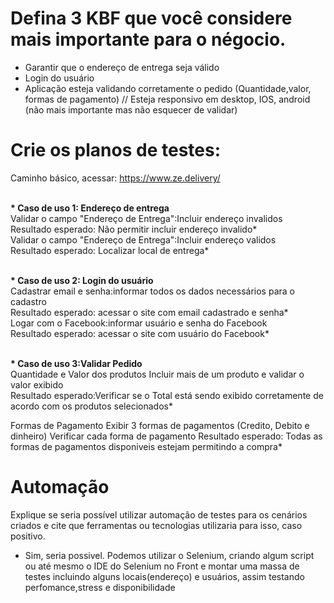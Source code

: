 # Defina 3 KBF que você considere mais importante para o négocio.
* Garantir que o endereço de entrega seja válido 
* Login do usuário 
* Aplicação esteja validando corretamente o pedido (Quantidade,valor, formas de pagamento)
// Esteja responsivo em  desktop, IOS, android (não mais importante mas não esquecer de validar)

# Crie os planos de testes:
Caminho básico, acessar: https://www.ze.delivery/

</br><b>* Caso de uso 1: Endereço de entrega</b>
</br>Validar o campo "Endereço de Entrega":Incluir endereço invalidos
</br>Resultado esperado: Não permitir incluir endereço invalido*
</br>Validar o campo "Endereço de Entrega":Incluir endereço validos
</br>Resultado esperado: Localizar local de entrega*

</br><b>* Caso de uso 2: Login do usuário</b>
</br>Cadastrar email e senha:informar todos os dados necessários para o cadastro
</br>Resultado esperado: acessar o site com email cadastrado e senha*
</br>Logar com o Facebook:informar usuário e senha do Facebook
</br>Resultado esperado: acessar o site com usuário do Facebook*

</br><b>* Caso de uso 3:Validar Pedido</b>
</br>Quantidade e Valor dos produtos
</b>Incluir mais de um produto e validar o valor exibido 
</br>Resultado esperado:Verificar se o Total está sendo exibido corretamente de acordo com os produtos selecionados*

</b>Formas de Pagamento
</b>Exibir 3 formas de pagamentos (Credito, Debito e dinheiro)
</b>Verificar cada forma de pagamento
</b>Resultado esperado: Todas as formas de pagamentos disponiveis estejam permitindo a compra*

# Automação
Explique se seria possível utilizar automação de testes para os cenários criados e cite que ferramentas ou tecnologias utilizaria para isso, caso positivo.

* Sim, seria possivel. Podemos utilizar o Selenium, criando algum script ou até mesmo o IDE do Selenium no Front e montar uma massa de testes incluindo alguns locais(endereço) e usuários, assim testando perfomance,stress e disponibilidade
